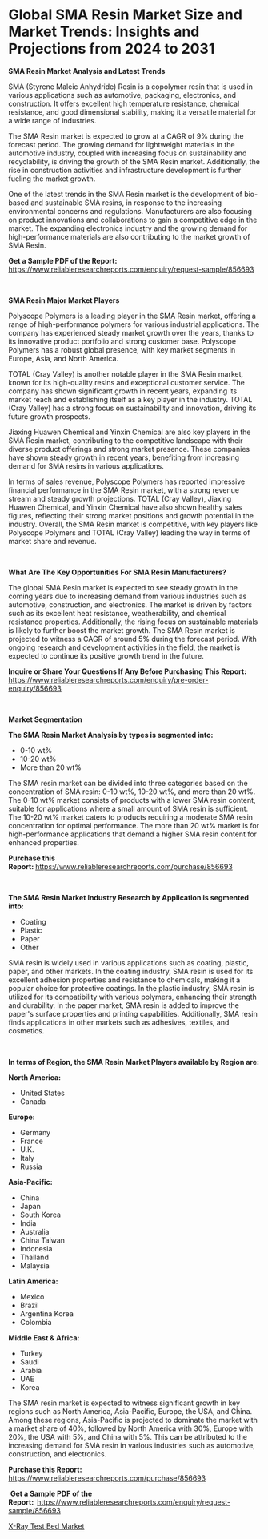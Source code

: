 <p><h1>Global SMA Resin Market Size and Market Trends: Insights and Projections from 2024 to 2031</h1></p><p><strong>SMA Resin Market Analysis and Latest Trends</strong></p>
<p><p>SMA (Styrene Maleic Anhydride) Resin is a copolymer resin that is used in various applications such as automotive, packaging, electronics, and construction. It offers excellent high temperature resistance, chemical resistance, and good dimensional stability, making it a versatile material for a wide range of industries.</p><p>The SMA Resin market is expected to grow at a CAGR of 9% during the forecast period. The growing demand for lightweight materials in the automotive industry, coupled with increasing focus on sustainability and recyclability, is driving the growth of the SMA Resin market. Additionally, the rise in construction activities and infrastructure development is further fueling the market growth.</p><p>One of the latest trends in the SMA Resin market is the development of bio-based and sustainable SMA resins, in response to the increasing environmental concerns and regulations. Manufacturers are also focusing on product innovations and collaborations to gain a competitive edge in the market. The expanding electronics industry and the growing demand for high-performance materials are also contributing to the market growth of SMA Resin.</p></p>
<p><strong>Get a Sample PDF of the Report:&nbsp;</strong> <a href="https://www.reliableresearchreports.com/enquiry/request-sample/856693">https://www.reliableresearchreports.com/enquiry/request-sample/856693</a></p>
<p>&nbsp;</p>
<p><strong>SMA Resin Major Market Players</strong></p>
<p><p>Polyscope Polymers is a leading player in the SMA Resin market, offering a range of high-performance polymers for various industrial applications. The company has experienced steady market growth over the years, thanks to its innovative product portfolio and strong customer base. Polyscope Polymers has a robust global presence, with key market segments in Europe, Asia, and North America.</p><p>TOTAL (Cray Valley) is another notable player in the SMA Resin market, known for its high-quality resins and exceptional customer service. The company has shown significant growth in recent years, expanding its market reach and establishing itself as a key player in the industry. TOTAL (Cray Valley) has a strong focus on sustainability and innovation, driving its future growth prospects.</p><p>Jiaxing Huawen Chemical and Yinxin Chemical are also key players in the SMA Resin market, contributing to the competitive landscape with their diverse product offerings and strong market presence. These companies have shown steady growth in recent years, benefiting from increasing demand for SMA resins in various applications.</p><p>In terms of sales revenue, Polyscope Polymers has reported impressive financial performance in the SMA Resin market, with a strong revenue stream and steady growth projections. TOTAL (Cray Valley), Jiaxing Huawen Chemical, and Yinxin Chemical have also shown healthy sales figures, reflecting their strong market positions and growth potential in the industry. Overall, the SMA Resin market is competitive, with key players like Polyscope Polymers and TOTAL (Cray Valley) leading the way in terms of market share and revenue.</p></p>
<p>&nbsp;</p>
<p><strong>What Are The Key Opportunities For SMA Resin Manufacturers?</strong></p>
<p><p>The global SMA Resin market is expected to see steady growth in the coming years due to increasing demand from various industries such as automotive, construction, and electronics. The market is driven by factors such as its excellent heat resistance, weatherability, and chemical resistance properties. Additionally, the rising focus on sustainable materials is likely to further boost the market growth. The SMA Resin market is projected to witness a CAGR of around 5% during the forecast period. With ongoing research and development activities in the field, the market is expected to continue its positive growth trend in the future.</p></p>
<p><strong>Inquire or Share Your Questions If Any Before Purchasing This Report:</strong> <a href="https://www.reliableresearchreports.com/enquiry/pre-order-enquiry/856693">https://www.reliableresearchreports.com/enquiry/pre-order-enquiry/856693</a></p>
<p>&nbsp;</p>
<p><strong>Market Segmentation</strong></p>
<p><strong>The SMA Resin Market Analysis by types is segmented into:</strong></p>
<p><ul><li>0-10 wt%</li><li>10-20 wt%</li><li>More than 20 wt%</li></ul></p>
<p><p>The SMA resin market can be divided into three categories based on the concentration of SMA resin: 0-10 wt%, 10-20 wt%, and more than 20 wt%. The 0-10 wt% market consists of products with a lower SMA resin content, suitable for applications where a small amount of SMA resin is sufficient. The 10-20 wt% market caters to products requiring a moderate SMA resin concentration for optimal performance. The more than 20 wt% market is for high-performance applications that demand a higher SMA resin content for enhanced properties.</p></p>
<p><strong>Purchase this Report:&nbsp;</strong><a href="https://www.reliableresearchreports.com/purchase/856693">https://www.reliableresearchreports.com/purchase/856693</a></p>
<p>&nbsp;</p>
<p><strong>The SMA Resin Market Industry Research by Application is segmented into:</strong></p>
<p><ul><li>Coating</li><li>Plastic</li><li>Paper</li><li>Other</li></ul></p>
<p><p>SMA resin is widely used in various applications such as coating, plastic, paper, and other markets. In the coating industry, SMA resin is used for its excellent adhesion properties and resistance to chemicals, making it a popular choice for protective coatings. In the plastic industry, SMA resin is utilized for its compatibility with various polymers, enhancing their strength and durability. In the paper market, SMA resin is added to improve the paper's surface properties and printing capabilities. Additionally, SMA resin finds applications in other markets such as adhesives, textiles, and cosmetics.</p></p>
<p>&nbsp;</p>
<p><strong>In terms of Region, the SMA Resin Market Players available by Region are:</strong></p>
<p>
    <p> <strong> North America: </strong>
        <ul>
            <li>United States</li>
            <li>Canada</li>
        </ul>
        </p> 
    <p> <strong> Europe: </strong>
        <ul>
            <li>Germany</li>
            <li>France</li>
            <li>U.K.</li>
            <li>Italy</li>
            <li>Russia</li>
        </ul>
        </p> 
    <p> <strong> Asia-Pacific: </strong>
        <ul>
            <li>China</li>
            <li>Japan</li>
            <li>South Korea</li>
            <li>India</li>
            <li>Australia</li>
            <li>China Taiwan</li>
            <li>Indonesia</li>
            <li>Thailand</li>
            <li>Malaysia</li>
        </ul>
        </p> 
    <p> <strong> Latin America: </strong>
        <ul>
            <li>Mexico</li>
            <li>Brazil</li>
            <li>Argentina Korea</li>
            <li>Colombia</li>
        </ul>
        </p> 
    <p> <strong> Middle East & Africa: </strong>
        <ul>
            <li>Turkey</li>
            <li>Saudi</li>
            <li>Arabia</li>
            <li>UAE</li>
            <li>Korea</li>
        </ul>
    </p>
    </p>
<p><p>The SMA resin market is expected to witness significant growth in key regions such as North America, Asia-Pacific, Europe, the USA, and China. Among these regions, Asia-Pacific is projected to dominate the market with a market share of 40%, followed by North America with 30%, Europe with 20%, the USA with 5%, and China with 5%. This can be attributed to the increasing demand for SMA resin in various industries such as automotive, construction, and electronics.</p></p>
<p><strong>Purchase this Report: </strong><a href="https://www.reliableresearchreports.com/purchase/856693">https://www.reliableresearchreports.com/purchase/856693</a></p>
<p>&nbsp;<strong>Get a Sample PDF of the Report:&nbsp;&nbsp;</strong><a href="https://www.reliableresearchreports.com/enquiry/request-sample/856693">https://www.reliableresearchreports.com/enquiry/request-sample/856693</a></p>
<p><strong></strong></p>
<p><p><a href="https://carnation-joke-41f.notion.site/X-Ray-Test-Bed-Market-Research-Report-Forecasted-for-Period-from-2024-2031-by-Market-Type-Market-a1c2fb8822c24f1d825c0f9f35a59cf5">X-Ray Test Bed Market</a></p></p>
